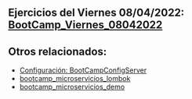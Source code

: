 ## Ejercicios del Viernes 08/04/2022: [BootCamp_Viernes_08042022](https://github.com/alumisidro/BootCamp_Viernes_08042022)

## Otros relacionados:
* [Configuración: BootCampConfigServer](https://github.com/alumisidro/BootCampConfigServer)
* [bootcamp_microservicios_lombok](https://github.com/alumisidro/bootcamp_microservicios_lombok)
* [bootcamp_microservicios_demo](https://github.com/alumisidro/bootcamp_microservicios_demo)
